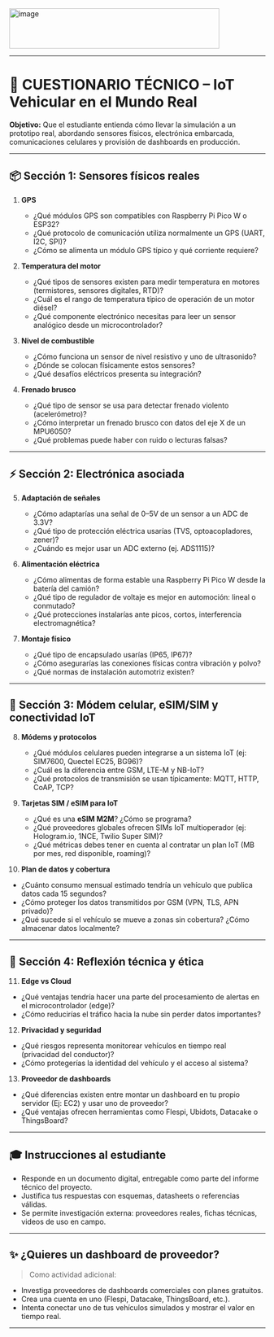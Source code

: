 <img width="413" height="79" alt="image" src="https://github.com/user-attachments/assets/d9db4077-29a3-4ea1-96ee-76ef4ab6310f" />

---

# 🧠 CUESTIONARIO TÉCNICO – IoT Vehicular en el Mundo Real

**Objetivo:** Que el estudiante entienda cómo llevar la simulación a un prototipo real, abordando sensores físicos, electrónica embarcada, comunicaciones celulares y provisión de dashboards en producción.

---

## 📦 Sección 1: Sensores físicos reales

1. **GPS**

   * ¿Qué módulos GPS son compatibles con Raspberry Pi Pico W o ESP32?
   * ¿Qué protocolo de comunicación utiliza normalmente un GPS (UART, I2C, SPI)?
   * ¿Cómo se alimenta un módulo GPS típico y qué corriente requiere?

2. **Temperatura del motor**

   * ¿Qué tipos de sensores existen para medir temperatura en motores (termistores, sensores digitales, RTD)?
   * ¿Cuál es el rango de temperatura típico de operación de un motor diésel?
   * ¿Qué componente electrónico necesitas para leer un sensor analógico desde un microcontrolador?

3. **Nivel de combustible**

   * ¿Cómo funciona un sensor de nivel resistivo y uno de ultrasonido?
   * ¿Dónde se colocan físicamente estos sensores?
   * ¿Qué desafíos eléctricos presenta su integración?

4. **Frenado brusco**

   * ¿Qué tipo de sensor se usa para detectar frenado violento (acelerómetro)?
   * ¿Cómo interpretar un frenado brusco con datos del eje X de un MPU6050?
   * ¿Qué problemas puede haber con ruido o lecturas falsas?

---

## ⚡ Sección 2: Electrónica asociada

5. **Adaptación de señales**

   * ¿Cómo adaptarías una señal de 0–5V de un sensor a un ADC de 3.3V?
   * ¿Qué tipo de protección eléctrica usarías (TVS, optoacopladores, zener)?
   * ¿Cuándo es mejor usar un ADC externo (ej. ADS1115)?

6. **Alimentación eléctrica**

   * ¿Cómo alimentas de forma estable una Raspberry Pi Pico W desde la batería del camión?
   * ¿Qué tipo de regulador de voltaje es mejor en automoción: lineal o conmutado?
   * ¿Qué protecciones instalarías ante picos, cortos, interferencia electromagnética?

7. **Montaje físico**

   * ¿Qué tipo de encapsulado usarías (IP65, IP67)?
   * ¿Cómo asegurarías las conexiones físicas contra vibración y polvo?
   * ¿Qué normas de instalación automotriz existen?

---

## 📡 Sección 3: Módem celular, eSIM/SIM y conectividad IoT

8. **Módems y protocolos**

   * ¿Qué módulos celulares pueden integrarse a un sistema IoT (ej: SIM7600, Quectel EC25, BG96)?
   * ¿Cuál es la diferencia entre GSM, LTE-M y NB-IoT?
   * ¿Qué protocolos de transmisión se usan típicamente: MQTT, HTTP, CoAP, TCP?

9. **Tarjetas SIM / eSIM para IoT**

   * ¿Qué es una **eSIM M2M**? ¿Cómo se programa?
   * ¿Qué proveedores globales ofrecen SIMs IoT multioperador (ej: Hologram.io, 1NCE, Twilio Super SIM)?
   * ¿Qué métricas debes tener en cuenta al contratar un plan IoT (MB por mes, red disponible, roaming)?

10. **Plan de datos y cobertura**

* ¿Cuánto consumo mensual estimado tendría un vehículo que publica datos cada 15 segundos?
* ¿Cómo proteger los datos transmitidos por GSM (VPN, TLS, APN privado)?
* ¿Qué sucede si el vehículo se mueve a zonas sin cobertura? ¿Cómo almacenar datos localmente?

---

## 🧠 Sección 4: Reflexión técnica y ética

11. **Edge vs Cloud**

* ¿Qué ventajas tendría hacer una parte del procesamiento de alertas en el microcontrolador (edge)?
* ¿Cómo reducirías el tráfico hacia la nube sin perder datos importantes?

12. **Privacidad y seguridad**

* ¿Qué riesgos representa monitorear vehículos en tiempo real (privacidad del conductor)?
* ¿Cómo protegerías la identidad del vehículo y el acceso al sistema?

13. **Proveedor de dashboards**

* ¿Qué diferencias existen entre montar un dashboard en tu propio servidor (Ej: EC2) y usar uno de proveedor?
* ¿Qué ventajas ofrecen herramientas como Flespi, Ubidots, Datacake o ThingsBoard?

---

## 🎓 Instrucciones al estudiante

* Responde en un documento digital, entregable como parte del informe técnico del proyecto.
* Justifica tus respuestas con esquemas, datasheets o referencias válidas.
* Se permite investigación externa: proveedores reales, fichas técnicas, videos de uso en campo.

---

## ✨ ¿Quieres un dashboard de proveedor?

> Como actividad adicional:

* Investiga proveedores de dashboards comerciales con planes gratuitos.
* Crea una cuenta en uno (Flespi, Datacake, ThingsBoard, etc.).
* Intenta conectar uno de tus vehículos simulados y mostrar el valor en tiempo real.

---

